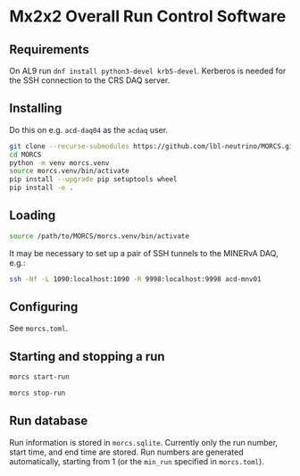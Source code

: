 # Mx2x2 Overall Run Control Software

## Requirements

On AL9 run `dnf install python3-devel krb5-devel`. Kerberos is needed for the SSH connection to the CRS DAQ server.

## Installing

Do this on e.g. `acd-daq04` as the `acdaq` user.

``` bash
git clone --recurse-submodules https://github.com/lbl-neutrino/MORCS.git
cd MORCS
python -m venv morcs.venv
source morcs.venv/bin/activate
pip install --upgrade pip setuptools wheel
pip install -e .
```

## Loading

``` bash
source /path/to/MORCS/morcs.venv/bin/activate
```

It may be necessary to set up a pair of SSH tunnels to the MINERvA DAQ, e.g.:

``` bash
ssh -Nf -L 1090:localhost:1090 -R 9998:localhost:9998 acd-mnv01
```

## Configuring

See `morcs.toml`.

## Starting and stopping a run

``` bash
morcs start-run
```

``` bash
morcs stop-run
```

## Run database

Run information is stored in `morcs.sqlite`. Currently only the run number, start time, and end time are stored. Run numbers are generated automatically, starting from 1 (or the `min_run` specified in `morcs.toml`).
